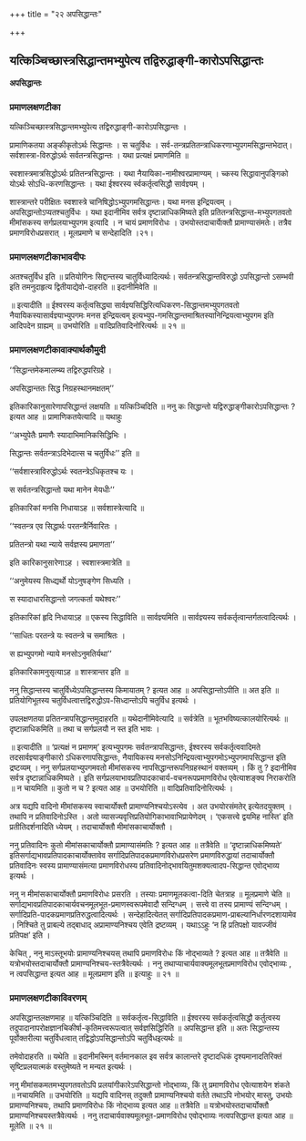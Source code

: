 +++
title = "२२ अपसिद्धान्तः"

+++


## यत्किञ्चिच्छास्त्रसिद्धान्तमभ्युपेत्य तद्विरुद्धाङ्गी-कारोऽपसिद्धान्तः

**अपसिद्धान्तः** 

### **प्रमाणलक्षणटीका**

यत्किञ्चिच्छास्त्रसिद्धान्तमभ्युपेत्य तद्विरुद्धाङ्गी-कारोऽपसिद्धान्तः ।

प्रामाणिकतया अङ्कीकृतोऽर्थः सिद्धान्तः । स चतुर्विधः । सर्व-तन्त्रप्रतितन्त्राधिकरणाभ्युपगमसिद्धान्तभेदात्। सर्वशास्त्रा-विरुद्धोऽर्थः सर्वतन्त्रसिद्धान्तः । यथा प्रत्यक्षं प्रमाणमिति ॥

स्वशास्त्रमात्रसिद्धोऽर्थः प्रतितन्त्रसिद्धान्तः । यथा नैयायिका-नामीश्वरप्रामाण्यम् । च्कस्य सिद्धावानुपङ्गिको योऽर्थः सोऽधि-करणसिद्धान्तः । यथा ईश्वरस्य र्स्वकर्तृत्वसिद्धौ सार्वज्ञ्यम् ।

शास्त्रान्तरे परीक्षितः स्वशास्त्रे चानिषिद्धोऽभ्युपगमसिद्धान्तः। यथा मनस इन्द्रियत्वम् । अपसिद्धान्तोऽप्यतश्चतुर्विधः । यथा इदानीमिव सर्वत्र दृष्टान्नाधिकमिष्यते इति प्रतितन्त्रसिद्धान्त-मभ्युपगतवतो मीमांसकस्य सर्गप्रलयाभ्युपगम इत्यादि । न चायं प्रमाणविरोधः । उभयोस्तदाचार्याेक्तौ प्रामाण्यासंमतेः। तत्रैव प्रमाणविरोधप्रसरात् । मूलप्रमाणे च सन्देहादिति ।२१।

### **प्रमाणलक्षणटीकाभावदीपः**

अतश्चतुर्विध इति ॥ प्रतियोगिनः सिद्दान्तस्य चातुर्विध्यादित्यर्थः। सर्वतन्त्रसिद्धान्तविरुद्धो ऽपसिद्धान्तो ऽसम्भवी इति तमनुदाहृत्य द्वितीयाद्येवो-दाहरति ॥ इदानीमिवेति ॥

॥ इत्यादीति ॥ ईश्वरस्य कर्तृत्वसिद्ध्या सार्वज्ञ्यसिद्धिरित्यधिकरण-सिद्धान्तमभ्युपगतवतो नैयायिकस्यासार्वज्ञ्याभ्युपगमः मनस इन्द्रियत्वम् इत्यभ्युप-गमसिद्धान्तमाश्रितस्यानिन्द्रियत्वाभ्युपगम इति आदिपदेन ग्राह्यम् ॥ उभयोरिति ॥ वादिप्रतिवादिनोरित्यर्थः ॥ २१ ॥

### **प्रमाणलक्षणटीकावाक्यार्थकौमुदी**

‘‘सिद्धान्तमेकमालम्ब्य तद्विरुद्धपरिग्रहे ।

अपसिद्धान्ततः सिद्ध निग्रहस्थानमक्षतम्’’

इतिकारिकानुसारेणापसिद्धान्तं लक्षयति ॥ यत्किञ्चिदिति ॥ ननु कः सिद्धान्तो यद्विरुद्धाङ्गीकारोऽपसिद्धान्तः ? इत्यत आह ॥ प्रामाणिकतयेत्यादि ॥ यथाहुः

‘‘अभ्युपेतैः प्रमाणैः स्यादाभिमानिकसिद्धिभिः ।

सिद्धान्तः सर्वतन्त्राऽदिभेदात्स च चतुर्विधः’’ इति ॥

‘‘सर्वशास्त्राविरुद्धोऽर्थः स्वतन्त्रेऽधिकृतश्च यः ।

स सर्वतन्त्रसिद्धान्तो यथा मानेन मेयधीः’’

इतिकारिकां मनसि निधायाऽह ॥ सर्वशास्त्रेत्यादि ॥

‘‘स्वतन्त्र एव सिद्धार्थः परतन्त्रैर्निवारितः ।

प्रतितन्त्रो यथा न्याये सर्वज्ञस्य प्रमाणता’’

इति कारिकानुसारेणाऽह । स्वशास्त्रमात्रेति ॥

‘‘अनुमेयस्य सिध्द्यर्थो योऽनुषङ्गेण सिध्यति ।

स स्यादाधारसिद्धान्तो जगत्कर्ता यथेश्वरः’’

इतिकारिकां हृदि निधायाऽह ॥ एकस्य सिद्धाविति ॥ सार्वज्ञ्यमिति ॥ सार्वज्ञ्यस्य सर्वकर्तृत्वान्तर्गतत्वादित्यर्थः ।

‘‘साधितः परतन्त्रे यः स्वतन्त्रे च समाश्रितः ।

स ह्यभ्युपगमो न्याये मनसोऽनुमतिर्यथा’’

इतिकारिकामनुसृत्याऽह ॥ शास्त्रान्तर इति ॥

ननु सिद्धान्तस्य चातुर्विध्येऽपसिद्धान्तस्य किमायातम् ? इत्यत आह ॥ अपसिद्धान्तोऽपीति ॥ अत इति ॥ प्रतियोगिभूतस्य चतुर्विधत्वात्तद्विरुद्धोऽप-सिध्दान्तोऽपि चतुर्विध इत्यर्थः ।

उपलक्षणतया प्रतितन्त्रापसिद्धान्तमुदाहरति ॥ यथेदानीमिवेत्यादि ॥ सर्वत्रेति ॥ भूतभविष्यत्कालयोरित्यर्थः ॥ दृष्टान्नाधिकमिति ॥ तथा च सर्गप्रलयौ न स्त इति भावः ।

॥ इत्यादीति ॥ ‘प्रत्यक्षं न प्रमाणम्’ इत्यभ्युपगमः सर्वतन्त्रापसिद्धान्तः, ईश्वरस्य सर्वकर्तृत्ववादिमते तदसार्वज्ञ्याङ्गीकारो ऽधिकरणापसिद्धान्तः, नैयायिकस्य मनसोऽनिन्द्रियत्वाभ्युपगमोऽभ्युपगमापसिद्धान्त इति द्रष्टव्यम् । ननु सर्गप्रलयाभ्युपगमवतो मीमांसकस्य नापसिद्धान्तरूपनिग्रहस्थानं वक्तव्यम् । किं तु ? इदानीमिव सर्वत्र दृष्टान्नाधिकमिष्यते । इति सर्गप्रलयाभावप्रतिपादकाचार्य-वचनरूपप्रमाणविरोध एवेत्याशङ्क्य निराकरोति ॥ न चायमिति ॥ कुतो न च ? इत्यत आह ॥ उभयोरिति ॥ वादिप्रतिवादिनोरित्यर्थः ।

अत्र यद्यपि वादिनो मीमांसकस्य स्वाचार्योक्तौ प्रामाण्यनिश्चयोऽस्त्येव । अत उभयोरसंमतेर् इत्येतदयुक्तम् । तथापि न प्रतिवादिनोऽस्ति । अतो व्यासज्यवृत्तिप्रतियोगिकाभावाभिप्रायेणेदम् । ‘एकसत्त्वे द्वयमिह नास्ति’ इति प्रतीतिदर्शनादिति ध्येयम् । तदाचार्योक्तौ मीमांसकाचार्योक्तौ ।

ननु प्रतिवादिनः कुतो मीमांसकाचार्योक्तौ प्रामाण्यासंमतिः ? इत्यत आह ॥ तत्रैवेति ॥ ‘दृष्टान्नाधिकमिष्यते’ इतिसर्गाद्यभावप्रतिपादकाचार्योक्तावेव सर्गादिप्रतिपादकप्रमाणविरोधप्रसरेण प्रमाणविरुद्धायां तदाचार्योक्तौ प्रतिवादिनः स्वस्य प्रामाण्यासंमत्या प्रमाणविरोधस्य प्रतिवादिनोद्भावयितुमशक्यत्वादप-सिद्धान्त एवोद्भाव्य इत्यर्थः ।

ननु न मीमांसकाचार्योक्तौ प्रमाणविरोधः प्रसरति । तस्याः प्रमाणमूलकत्वा-दिति चेतत्राह ॥ मूलप्रमाणे चेति ॥ सर्गाद्यभावप्रतिपादकाचार्यवचनमूलभूत-प्रमाणस्वरूपमेवादौ सन्दिग्धम् । सत्त्वे वा तस्य प्रामाण्यं सन्दिग्धम् । सर्गादिप्रति-पादकप्रमाणप्रतिरुद्धत्वादित्यर्थः । सन्देहादित्येतत् सर्गादिप्रतिपादकप्रमाण-प्राबल्यानिर्धारणदशायामेव । निश्चिते तु प्राबल्ये तद्बाधाद् अप्रामाण्यनिश्चय एवेति द्रष्टव्यम् । यथाऽऽहुः ‘न हि प्रतिपक्षो यावज्जीवं प्रतिपक्ष’ इति ।

केचित् , ननु माऽस्तूभयोः प्रामाण्यनिश्चयस् तथापि प्रमाणविरोधः किं नोद्भाव्यते ? इत्यत आह ॥ तत्रैवेति ॥ यत्रोभयोस्तदाचार्योक्तौ प्रामाण्यनिश्चय-स्तत्रैवेत्यर्थः । ननु तथाप्याचार्यवाक्यमूलभूतप्रमाणविरोध एवोद्भाव्यः , न त्वपसिद्धान्त इत्यत आह ॥ मूलप्रमाण इति ॥ इत्याहुः ॥ २१ ॥

### **प्रमाणलक्षणटीकाविवरणम्**

अपसिद्धान्तलक्षणमाह ॥ यत्किञ्चिदिति ॥ सर्वकर्तृत्व-सिद्धाविति ॥ ईश्वरस्य सर्वकर्तृत्वसिद्धौ कर्तुत्वस्य तदुपादानापरोक्षज्ञानचिकीर्षा-कृतिमत्त्वरूपत्वात् सर्वज्ञसिद्धिरिति ॥ अपसिद्धान्त इति ॥ अतः सिद्धान्तस्य पूर्वोक्तरीत्या चतुर्विधत्वात् तद्विद्धोऽपसिद्धान्तोऽपि चतुर्विधइत्यर्थः ॥

तमेवोदाहरति ॥ यथेति ॥ इदानीमस्मिन् वर्तमानकाल इव सर्वत्र कालान्तरे दृष्टादधिकं दृश्यमानादतिरिक्तं सृष्टिप्रलयात्मकं वस्तुमेष्यते न मन्यत इत्यर्थः ।

ननु मीमांसकमतमभ्युपगतवतोऽपि प्रलयांगीकारेऽपसिद्धान्तो नोद्भाव्यः, किं तु प्रमाणविरोध एवेत्याशयेन शंकते ॥ नचायमिति ॥ उभयोरिति ॥ यद्यपि वादिनस् तदुक्तौ प्रामाण्यनिश्चयो वर्तते तथाऽपि नोभयोर् मास्तु, उभयोः प्रामाण्यनिश्चयः, तथापि प्रमाणविरोधः किं नोद्भाव्य इत्यत आह ॥ तत्रैवेति ॥ यत्रोभयोस्तदाचार्योक्तौ प्रामाण्यनिश्चयस्तत्रैवेत्यर्थः । ननु तदाचार्यवाक्यमूलभूत-प्रमाणविरोध एवोद्भाव्यः नत्वपसिद्धान्त इत्यत आह ॥ मूलेति ॥ २१ ॥


